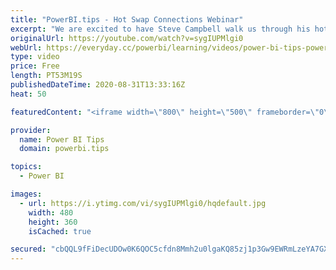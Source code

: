 ```yaml
---
title: "PowerBI.tips - Hot Swap Connections Webinar"
excerpt: "We are excited to have Steve Campbell walk us through his hot swap connections for Power BI Desktop.   This is an amazing external tool to help you as a developer work with Model and Report files.   Blog Post here: https://powerbi.tips/2020/08/hot-swap-report-connections-external-tools/  Download Business"
originalUrl: https://youtube.com/watch?v=sygIUPMlgi0
webUrl: https://everyday.cc/powerbi/learning/videos/power-bi-tips-powerbitips-hot-swap-connections-webinar/
type: video
price: Free
length: PT53M19S
publishedDateTime: 2020-08-31T13:33:16Z
heat: 50

featuredContent: "<iframe width=\"800\" height=\"500\" frameborder=\"0\" src=\"https://www.youtube.com/embed/sygIUPMlgi0\" allow=\"accelerometer; autoplay; encrypted-media; gyroscope; picture-in-picture\" allowfullscreen></iframe>"

provider:
  name: Power BI Tips
  domain: powerbi.tips

topics:
  - Power BI

images:
  - url: https://i.ytimg.com/vi/sygIUPMlgi0/hqdefault.jpg
    width: 480
    height: 360
    isCached: true

secured: "cbQQL9fFiDecUDOw0K6QOC5cfdn8Mmh2u0lgaKQ85zj1p3Gw9EWRmLzeYA7GXwmFHDOfHnFOKzbVlQ6ctNG63lj4EhWGkZXvsFNN8qbn0kalsoMtx1UjXp8yQ5TuUbb+Kj0x77kocD45+qGWkl+WN1DIN2m5+3k4IOv+txH33g7Q2T3hXv7MH3MnMzs4Y31FtN4+87yC589w0k0KNIEsNkxWkPOD8W6Phi0oz8dZpmTqV3k2xtTTx09ffOQRF1ugrt80FFpQt/8XszgyhmJfJvbPSoNkJ5DKY9NW7TLHTd+FFxtLkLXUUwNOi9khWnM4XtiJ+X8ccQjmLFswqma8qp/uEYyS+xBMVwHjqcvB7OXnAiCRjCgLdKEpLNVwESJFTFEYaWuTR9+hRyqvEbI8OyPA9iYAszz1375TY9RkVWY=;p4XJyA+ydK3EZdR5eRcOTw=="
---
```


